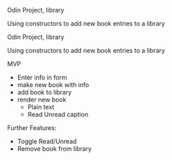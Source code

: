 Odin Project, library

Using constructors to add new book entries to a library

Odin Project, library

Using constructors to add new book entries to a library

MVP
- Enter info in form
- make new book with info
- add book to library
- render new book
    - Plain text
    - Read Unread caption

Further Features:
- Toggle Read/Unread
- Remove book from library
